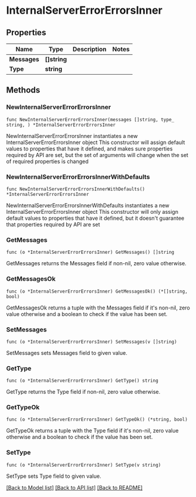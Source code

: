 # InternalServerErrorErrorsInner

## Properties

Name | Type | Description | Notes
------------ | ------------- | ------------- | -------------
**Messages** | **[]string** |  | 
**Type** | **string** |  | 

## Methods

### NewInternalServerErrorErrorsInner

`func NewInternalServerErrorErrorsInner(messages []string, type_ string, ) *InternalServerErrorErrorsInner`

NewInternalServerErrorErrorsInner instantiates a new InternalServerErrorErrorsInner object
This constructor will assign default values to properties that have it defined,
and makes sure properties required by API are set, but the set of arguments
will change when the set of required properties is changed

### NewInternalServerErrorErrorsInnerWithDefaults

`func NewInternalServerErrorErrorsInnerWithDefaults() *InternalServerErrorErrorsInner`

NewInternalServerErrorErrorsInnerWithDefaults instantiates a new InternalServerErrorErrorsInner object
This constructor will only assign default values to properties that have it defined,
but it doesn't guarantee that properties required by API are set

### GetMessages

`func (o *InternalServerErrorErrorsInner) GetMessages() []string`

GetMessages returns the Messages field if non-nil, zero value otherwise.

### GetMessagesOk

`func (o *InternalServerErrorErrorsInner) GetMessagesOk() (*[]string, bool)`

GetMessagesOk returns a tuple with the Messages field if it's non-nil, zero value otherwise
and a boolean to check if the value has been set.

### SetMessages

`func (o *InternalServerErrorErrorsInner) SetMessages(v []string)`

SetMessages sets Messages field to given value.


### GetType

`func (o *InternalServerErrorErrorsInner) GetType() string`

GetType returns the Type field if non-nil, zero value otherwise.

### GetTypeOk

`func (o *InternalServerErrorErrorsInner) GetTypeOk() (*string, bool)`

GetTypeOk returns a tuple with the Type field if it's non-nil, zero value otherwise
and a boolean to check if the value has been set.

### SetType

`func (o *InternalServerErrorErrorsInner) SetType(v string)`

SetType sets Type field to given value.



[[Back to Model list]](../README.md#documentation-for-models) [[Back to API list]](../README.md#documentation-for-api-endpoints) [[Back to README]](../README.md)


